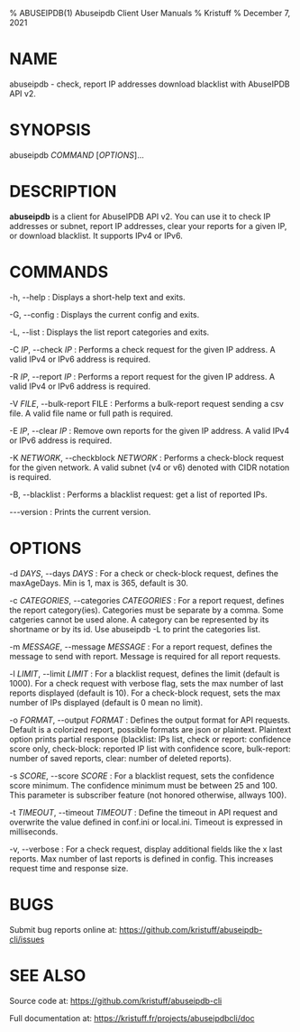 % ABUSEIPDB(1) Abuseipdb Client User Manuals
% Kristuff 
% December 7, 2021

# NAME

abuseipdb - check, report IP addresses download blacklist with AbuseIPDB API v2.

# SYNOPSIS

abuseipdb *COMMAND* [*OPTIONS*]...

# DESCRIPTION

**abuseipdb** is a client for AbuseIPDB API v2. You can use it to check IP addresses or subnet, 
report IP addresses, clear your reports for a given IP, or download blacklist. It supports IPv4 
or IPv6.

# COMMANDS

-h, \--help
:   Displays a short-help text and exits.

-G, \--config
:   Displays the current config and exits.

-L, \--list
:   Displays the list report categories and exits.

-C *IP*, \--check *IP*
:   Performs a check request for the given IP address. A valid IPv4 or IPv6 address is required.

-R *IP*, \--report *IP*
:   Performs a report request for the given IP address. A valid IPv4 or IPv6 address is required.

-V *FILE*, \--bulk-report FILE
:   Performs a bulk-report request sending a csv file. A valid file name or full path is required.

-E *IP*, \--clear *IP*
:   Remove own reports for the given IP address. A valid IPv4 or IPv6 address is required.

-K *NETWORK*, \--checkblock *NETWORK*
:   Performs a check-block request for the given network. A valid subnet (v4 or v6) denoted with 
    CIDR notation is required.

-B, \--blacklist
:   Performs a blacklist request: get a list of reported IPs.

\---version
:   Prints the current version.


# OPTIONS

-d *DAYS*, \--days *DAYS*
:   For a check or check-block request, defines the maxAgeDays. Min is 1, max is 365, default is 30.

-c *CATEGORIES*, \--categories *CATEGORIES*
:   For a report request, defines the report category(ies). Categories must be separate by a comma. 
    Some catgeries cannot be used alone. A category can be represented by its shortname or by its id. 
    Use abuseipdb -L to print the categories list.

-m *MESSAGE*, \--message *MESSAGE*
:   For a report request, defines the message to send with report. Message is required for all report 
    requests.

-l *LIMIT*, \--limit *LIMIT*
:   For a blacklist request, defines the limit (default is 1000). For a check request with verbose flag, 
    sets the max number of last reports displayed (default is 10). For a check-block request, sets the 
    max number of IPs displayed (default is 0 mean no limit).

-o *FORMAT*, \--output *FORMAT*
:   Defines the output format for API requests. Default is a colorized report, possible formats are 
    json or plaintext. Plaintext option prints partial response (blacklist: IPs list, check or report: 
    confidence score only, check-block: reported IP list with confidence score, bulk-report: 
    number of saved reports, clear: number of deleted reports).

-s *SCORE*, \--score *SCORE*
:   For a blacklist request, sets the confidence score minimum. The confidence minimum must be between 
    25 and 100. This parameter is subscriber feature (not honored otherwise, allways 100).

-t *TIMEOUT*, \--timeout *TIMEOUT*
:   Define the timeout in API request and overwrite the value defined in conf.ini or local.ini.
    Timeout is expressed in milliseconds.

-v, \--verbose
:   For a check request, display additional fields like the x last reports. Max number of last reports 
    is defined in config. This increases request time and response size.

# BUGS

Submit bug reports online at: <https://github.com/kristuff/abuseipdb-cli/issues>

# SEE ALSO

Source code at: <https://github.com/kristuff/abuseipdb-cli>

Full documentation at: <https://kristuff.fr/projects/abuseipdbcli/doc>

